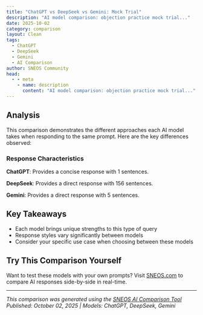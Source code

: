 ```yaml
---
title: "ChatGPT vs DeepSeek vs Gemini: Mock Trial"
description: "AI model comparison: objection practice mock trial..."
date: 2025-10-02
category: comparison
layout: Clean
tags:
  - ChatGPT
  - DeepSeek
  - Gemini
  - AI Comparison
author: SNEOS Community
head:
  - - meta
    - name: description
      content: "AI model comparison: objection practice mock trial..."
---
```


<ChatComparison
  title="ChatGPT vs DeepSeek vs Gemini: Mock Trial"
  prompt="objection practice mock trial"
  :responses='{
    "ChatGPT": "Error calling OpenAI API.",
    "DeepSeek": "Of course! Objection practice is one of the most critical skills for a mock trial attorney. Here is a comprehensive guide, complete with a practice scenario, common objections, and a structured drill.\n\n### Part 1: The Foundation - Common Objections \u0026 Rules\n\nFirst, let\u0027s review the most frequent objections you\u0027ll encounter.\n\n#### **A. Foundation \u0026 Formulation Objections (The \u0022How\u0022 of the Question)**\n\nThese object to the way a question is asked.\n\n1.  **Leading the Witness (Direct Examination Only):**\n    *   **When:** On direct examination, when the attorney asks a question that suggests the answer.\n    *   **Example:** \u0022You saw the blue car run the red light, didn\u0027t you?\u0022\n    *   **Objection:** \u0022Objection, leading.\u0022\n    *   **Judge\u0027s Response:** \u0022Sustained. Rephrase the question.\u0022 (On cross-examination, leading questions are allowed and expected).\n\n2.  **Argumentative:**\n    *   **When:** The attorney is badgering, arguing with the witness, or insulting their credibility instead of asking a factual question.\n    *   **Example:** \u0022You expect this jury to believe such a ridiculous story?\u0022\n    *   **Objection:** \u0022Objection, argumentative.\u0022\n    *   **Judge\u0027s Response:** \u0022Sustained.\u0022\n\n3.  **Compound Question:**\n    *   **When:** A single question contains multiple, separate questions.\n    *   **Example:** \u0022Did you go to the store and then come home?\u0022\n    *   **Objection:** \u0022Objection, compound question.\u0022\n    *   **Judge\u0027s Response:** \u0022Sustained. Ask one question at a time.\u0022\n\n4.  **Vague/Ambiguous:**\n    *   **When:** The question is so unclear that the witness cannot know what is being asked.\n    *   **Example:** \u0022What did you do about that thing?\u0022\n    *   **Objection:** \u0022Objection, vague and ambiguous.\u0022\n    *   **Judge\u0027s Response:** \u0022Sustained. Counsel, please clarify your question.\u0022\n\n#### **B. Relevance \u0026 Prejudice Objections (The \u0022Why\u0022 of the Question)**\n\nThese object to the purpose and impact of the evidence.\n\n5.  **Relevance (Rule 403):**\n    *   **When:** The question or evidence does not relate to a fact of consequence in the case.\n    *   **Example:** In a theft case, asking \u0022Isn\u0027t it true you cheated on a test in high school?\u0022\n    *   **Objection:** \u0022Objection, relevance.\u0022\n    *   **Prosecutor\u0027s/Plaintiff\u0027s Response:** \u0022Your Honor, this goes to the witness\u0027s character for truthfulness.\u0022\n    *   **Judge\u0027s Response (Likely):** \u0022Overruled, but get to the point quickly.\u0022 OR \u0022Sustained. Move on, counsel.\u0022\n\n6.  **Unfair Prejudice (Rule 403):**\n    *   **When:** The evidence, while marginally relevant, is so inflammatory that it would cause the jury to decide the case on an improper basis.\n    *   **Example:** Showing gruesome, repetitive photos of a victim when the cause of death is not in dispute.\n    *   **Objection:** \u0022Objection, the probative value is substantially outweighed by the danger of unfair prejudice.\u0022\n    *   **Judge\u0027s Response:** \u0022Sustained. The jury will disregard the photo.\u0022\n\n#### **C. Hearsay \u0026 Witness Competence Objections (The \u0022What\u0022 of the Answer)**\n\nThese object to the content of the testimony.\n\n7.  **Hearsay (Rule 801):**\n    *   **When:** A witness is testifying about an out-of-court statement offered to prove the truth of the matter asserted.\n    *   **Example:** \u0022My friend told me that the defendant was the one who stole the laptop.\u0022\n    *   **Objection:** \u0022Objection, hearsay.\u0022\n    *   **Proponent\u0027s Response:** \u0022Your Honor, this is not for the truth of the matter, but to show the witness\u0027s state of mind.\u0022 OR \u0022It\u0027s an admission by a party-opponent.\u0022\n    *   **Judge\u0027s Response:** If the response is valid, \u0022Overruled.\u0022 If not, \u0022Sustained.\u0022\n\n8.  **Lack of Personal Knowledge / Speculation (Rule 602):**\n    *   **When:** A witness is testifying about something they did not see, hear, or perceive with their own senses.\n    *   **Example:** \u0022I think the defendant must have been angry.\u0022\n    *   **Objection:** \u0022Objection, calls for speculation,\u0022 or \u0022Objection, witness lacks personal knowledge.\u0022\n    *   **Judge\u0027s Response:** \u0022Sustained.\u0022\n\n9.  **Non-Responsive Answer:**\n    *   **When:** The witness\u0027s answer does not address the question that was asked. **(Note: This is the only common objection made by the attorney who called the witness).**\n    *   **Example:**\n        *   **Attorney:** \u0022What time did you arrive?\u0022\n        *   **Witness:** \u0022Well, my neighbor is always saying I\u0027m unreliable...\u0022\n    *   **Objection:** \u0022Objection, the witness is non-responsive.\u0022\n    *   **Judge\u0027s Response:** \u0022Sustained. The witness will answer the question asked.\u0022\n\n---\n\n### Part 2: Mock Trial Practice Scenario\n\n**Case:** *State v. Kelly*. The defendant, Taylor Kelly, is charged with burglary. The witness, Jamie Lee, is a neighbor.\n\n**Direct Examination by the Prosecutor:**\n\n**Prosecutor:** \u0022Ms. Lee, you were home on the night of October 31st, correct?\u0022\n**Witness:** \u0022Yes, I was.\u0022\n**Prosecutor:** \u0022And you saw Taylor Kelly carrying a flat-screen television out of the Miller\u0027s house, didn\u0027t you?\u0022\n\u003E **Defense Objection:** **\u0022Objection, leading.\u0022**\n\u003E **Judge:** \u0022Sustained. Rephrase, counsel.\u0022\n\n**Prosecutor (rephrasing):** \u0022Ms. Lee, what did you see Taylor Kelly doing?\u0022\n**Witness:** \u0022I saw him carrying a large, flat object from the Miller\u0027s front door to his car. Another neighbor, Sam, yelled over to me that it was definitely a new TV.\u0022\n\u003E **Defense Objection:** **\u0022Objection, hearsay as to what Sam said.\u0022**\n\u003E **Judge:** \u0022Sustained. The jury will disregard the comment about what Sam said.\u0022\n\n**Prosecutor:** \u0022What did you do next?\u0022\n**Witness:** \u0022I was so scared. I mean, Taylor Kelly is a huge guy who has been in fights before. I just knew he was dangerous.\u0022\n\u003E **Defense Objection:** **\u0022Objection, speculation and lack of personal knowledge as to the defendant\u0027s character and state of mind.\u0022**\n\u003E **Judge:** \u0022Sustained.\u0022\n\n**Prosecutor:** \u0022Let\u0027s focus on what you saw. Did you see Mr. Kelly\u0027s face?\u0022\n**Witness:** \u0022Well, it was dark, but I saw his jacket. It was one of those expensive brand names. I think people who wear those clothes are just showing off and think they\u0027re better than everyone else.\u0022\n\u003E **Defense Objection:** **\u0022Objection, non-responsive and argumentative.\u0022**\n\u003E **Judge:** \u0022Sustained. The witness will answer the question that was asked. The jury will disregard the last comment.\u0022\n\n---\n\n### Part 3: Objection Drill - Rapid Fire\n\nRead the following questions and answers. State the correct objection. Answers are below.\n\n**Scenario:** A negligence case about a car accident.\n\n1.  **Attorney (on direct):** \u0022So, after the defendant ran the stop sign, your car was totaled, right?\u0022\n    *   **Objection?**\n\n2.  **Witness (on cross):** \u0022I\u0027m not sure how fast I was going. But the other driver was probably texting, everyone does it these days.\u0022\n    *   **Objection?**\n\n3.  **Attorney (on direct):** \u0022What did you see and hear after the collision?\u0022\n    *   **Objection?**\n\n4.  **Attorney (on cross):** \u0022You\u0027ve given three different statements about this event, haven\u0027t you? You\u0027re a liar, aren\u0027t you?\u0022\n    *   **Objection?**\n\n5.  **Witness (on direct):** \u0022My mechanic told me that the damage to my car would cost over $10,000 to fix.\u0022\n    *   **Objection?**\n\n6.  **Attorney (on direct):** \u0022Where were you and what were you doing on the day of the incident?\u0022\n    *   **Objection?**\n\n**Answers to the Drill:**\n\n1.  **Leading.** (Direct examination with a question that suggests the answer).\n2.  **Speculation / Lack of Personal Knowledge.** (The witness admits they don\u0027t know and are guessing about texting).\n3.  **Compound Question.** (\u0022What did you see **and** hear...\u0022 is two questions).\n4.  **Argumentative.** (The attorney is directly insulting the witness and arguing instead of questioning).\n5.  **Hearsay.** (The witness is repeating an out-of-court statement from the mechanic to prove the cost of damages).\n6.  **Vague / Ambiguous.** (\u0022The incident\u0022 is unclear. It should be \u0022the car accident on May 5th.\u0022\n\n### Pro Tips for Mock Trial:\n\n*   **Stand Up:** Always rise when making an objection.\n*   **Be Confident \u0026 Calm:** Say \u0022Objection, Your Honor,\u0022 followed by the specific ground (e.g., \u0022hearsay\u0022).\n*   **Don\u0027t Object Too Much:** You will annoy the judge and jury.",
    "Gemini": "Okay, let\u0027s practice some objections for a mock trial.  I\u0027ll give you a scenario, and you respond with the correct objection and a brief explanation. I\u0027ll then tell you if you\u0027re correct and offer any clarifying advice.\n\n**Here\u0027s our first scenario:**\n\n**Scenario 1:**\n\nIn a car accident case, the plaintiff is on the stand. The plaintiff\u0027s lawyer asks the following question: \u0022Isn\u0027t it true that the defendant has a reputation in the community for being a reckless driver?\u0022\n\n**Your response:**\n"
  }'
  published-date="03:06"
/>

## Analysis

This comparison demonstrates the different approaches each AI model takes when responding to the same prompt. Here are the key differences observed:

### Response Characteristics

**ChatGPT**: Provides a concise response with 1 sentences. 

**DeepSeek**: Provides a direct response with 156 sentences. 

**Gemini**: Provides a direct response with 5 sentences. 

## Key Takeaways

- Each model brings unique strengths to this type of query
- Response styles vary significantly between models
- Consider your specific use case when choosing between these models

## Try This Comparison Yourself

Want to test these models with your own prompts? Visit [SNEOS.com](https://sneos.com) to compare AI responses side-by-side in real-time.

---

*This comparison was generated using the [SNEOS AI Comparison Tool](https://sneos.com)*
*Published: October 02, 2025 | Models: ChatGPT, DeepSeek, Gemini*
